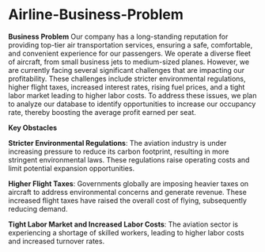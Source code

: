 # Airline-Business-Problem
**Business Problem**
Our company has a long-standing reputation for providing top-tier air transportation services, ensuring a safe, comfortable, and convenient experience for our passengers. We operate a diverse fleet of aircraft, from small business jets to medium-sized planes. However, we are currently facing several significant challenges that are impacting our profitability. These challenges include stricter environmental regulations, higher flight taxes, increased interest rates, rising fuel prices, and a tight labor market leading to higher labor costs. To address these issues, we plan to analyze our database to identify opportunities to increase our occupancy rate, thereby boosting the average profit earned per seat.

**Key Obstacles**

**Stricter Environmental Regulations**: The aviation industry is under increasing pressure to reduce its carbon footprint, resulting in more stringent environmental laws. These regulations raise operating costs and limit potential expansion opportunities.

**Higher Flight Taxes**: Governments globally are imposing heavier taxes on aircraft to address environmental concerns and generate revenue. These increased flight taxes have raised the overall cost of flying, subsequently reducing demand.

**Tight Labor Market and Increased Labor Costs**: The aviation sector is experiencing a shortage of skilled workers, leading to higher labor costs and increased turnover rates.

